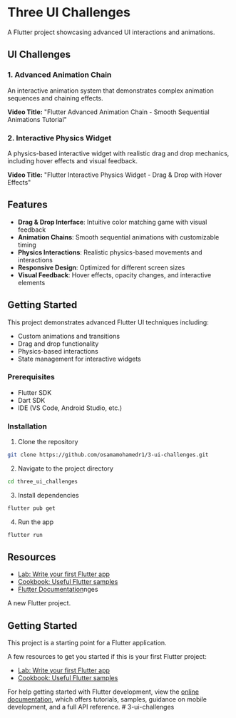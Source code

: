 # Three UI Challenges

A Flutter project showcasing advanced UI interactions and animations.

## UI Challenges

### 1. Advanced Animation Chain
An interactive animation system that demonstrates complex animation sequences and chaining effects.

**Video Title:** "Flutter Advanced Animation Chain - Smooth Sequential Animations Tutorial"

### 2. Interactive Physics Widget  
A physics-based interactive widget with realistic drag and drop mechanics, including hover effects and visual feedback.

**Video Title:** "Flutter Interactive Physics Widget - Drag & Drop with Hover Effects"

## Features

- **Drag & Drop Interface**: Intuitive color matching game with visual feedback
- **Animation Chains**: Smooth sequential animations with customizable timing
- **Physics Interactions**: Realistic physics-based movements and interactions
- **Responsive Design**: Optimized for different screen sizes
- **Visual Feedback**: Hover effects, opacity changes, and interactive elements

## Getting Started

This project demonstrates advanced Flutter UI techniques including:
- Custom animations and transitions
- Drag and drop functionality
- Physics-based interactions
- State management for interactive widgets

### Prerequisites

- Flutter SDK
- Dart SDK
- IDE (VS Code, Android Studio, etc.)

### Installation

1. Clone the repository
```bash
git clone https://github.com/osamamohamedr1/3-ui-challenges.git
```

2. Navigate to the project directory
```bash
cd three_ui_challenges
```

3. Install dependencies
```bash
flutter pub get
```

4. Run the app
```bash
flutter run
```

## Resources

- [Lab: Write your first Flutter app](https://docs.flutter.dev/get-started/codelab)
- [Cookbook: Useful Flutter samples](https://docs.flutter.dev/cookbook)
- [Flutter Documentation](https://docs.flutter.dev/)nges

A new Flutter project.

## Getting Started

This project is a starting point for a Flutter application.

A few resources to get you started if this is your first Flutter project:

- [Lab: Write your first Flutter app](https://docs.flutter.dev/get-started/codelab)
- [Cookbook: Useful Flutter samples](https://docs.flutter.dev/cookbook)

For help getting started with Flutter development, view the
[online documentation](https://docs.flutter.dev/), which offers tutorials,
samples, guidance on mobile development, and a full API reference.
#   3 - u i - c h a l l e n g e s 
 
 